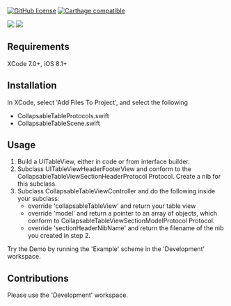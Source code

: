 [![GitHub license](https://img.shields.io/badge/license-MIT-lightgrey.svg)](https://raw.githubusercontent.com/rob-nash/CollapsableTable-Swift/master/LICENSE.md)
[![Carthage compatible](https://img.shields.io/badge/Carthage-compatible-4BC51D.svg?style=flat)](https://github.com/Carthage/Carthage)

![](http://i.imgur.com/jDq37Ip.gif?1)
![](http://i.imgur.com/77YQhPE.gif?1)

## Requirements
XCode 7.0+, iOS 8.1+

## Installation
In XCode, select 'Add Files To Project', and select the following
* CollapsableTableProtocols.swift
* CollapsableTableScene.swift

## Usage
1. Build a UITableView, either in code or from interface builder.
2. Subclass UITableViewHeaderFooterView and conform to the CollapsableTableViewSectionHeaderProtocol Protocol. Create a nib for this subclass.
3. Subclass CollapsableTableViewController and do the following inside your subclass:
	* override 'collapsableTableView' and return your table view
	* override 'model' and return a pointer to an array of objects, which conform to CollapsableTableViewSectionModelProtocol Protocol.
	* override 'sectionHeaderNibName' and return the filename of the nib you created in step 2.

Try the Demo by running the 'Example' scheme in the 'Development' workspace.

## Contributions
Please use the 'Development' workspace.
